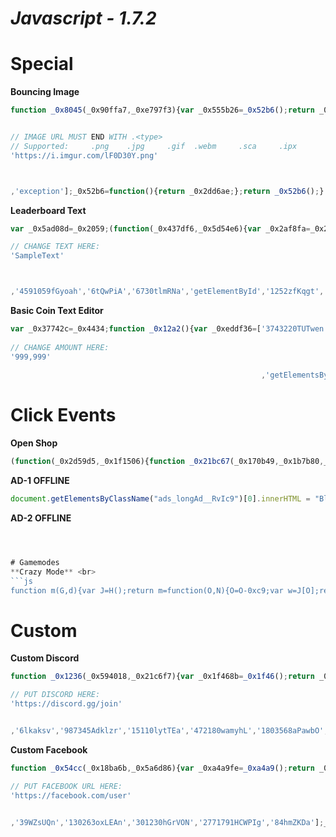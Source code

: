 # *Javascript - 1.7.2*
# Special
**Bouncing Image**
```js
function _0x8045(_0x90ffa7,_0xe797f3){var _0x555b26=_0x52b6();return _0x8045=function(_0x2d44d6,_0x45e7bd){_0x2d44d6=_0x2d44d6-0xca;var _0x1a7efd=_0x555b26[_0x2d44d6];return _0x1a7efd;},_0x8045(_0x90ffa7,_0xe797f3);}(function(_0x1a134b,_0x3e8877){var _0x7321a7=_0x8045,_0x3164f1=_0x1a134b();while(!![]){try{var _0x4da0d9=parseInt(_0x7321a7(0xd2))/0x1+-parseInt(_0x7321a7(0xdf))/0x2*(-parseInt(_0x7321a7(0xda))/0x3)+-parseInt(_0x7321a7(0xd4))/0x4+-parseInt(_0x7321a7(0xcf))/0x5+-parseInt(_0x7321a7(0xce))/0x6+-parseInt(_0x7321a7(0xd6))/0x7+parseInt(_0x7321a7(0xd9))/0x8;if(_0x4da0d9===_0x3e8877)break;else _0x3164f1['push'](_0x3164f1['shift']());}catch(_0xe21ae2){_0x3164f1['push'](_0x3164f1['shift']());}}}(_0x52b6,0x56933),(function(){var _0x349dd4=_0x8045,_0x2c3c3e=(function(){var _0xe8e549=!![];return function(_0x54291f,_0x4b30fb){var _0x30d6c4=_0xe8e549?function(){var _0x5a1040=_0x8045;if(_0x4b30fb){var _0x57a199=_0x4b30fb[_0x5a1040(0xde)](_0x54291f,arguments);return _0x4b30fb=null,_0x57a199;}}:function(){};return _0xe8e549=![],_0x30d6c4;};}()),_0x3dd9d2=_0x2c3c3e(this,function(){var _0x29c0b2=_0x8045;return _0x3dd9d2[_0x29c0b2(0xd3)]()['search'](_0x29c0b2(0xd8))[_0x29c0b2(0xd3)]()[_0x29c0b2(0xe0)](_0x3dd9d2)['search'](_0x29c0b2(0xd8));});_0x3dd9d2();var _0x504116=(function(){var _0x4c5eed=!![];return function(_0x335d38,_0x364216){var _0x3999ab=_0x4c5eed?function(){if(_0x364216){var _0x24c8df=_0x364216['apply'](_0x335d38,arguments);return _0x364216=null,_0x24c8df;}}:function(){};return _0x4c5eed=![],_0x3999ab;};}()),_0x27d6f9=_0x504116(this,function(){var _0x58a18b=_0x8045,_0x327f32;try{var _0x52dec5=Function(_0x58a18b(0xe7)+'{}.constructor(\x22return\x20this\x22)(\x20)'+');');_0x327f32=_0x52dec5();}catch(_0x41ec0a){_0x327f32=window;}var _0x3086db=_0x327f32[_0x58a18b(0xea)]=_0x327f32[_0x58a18b(0xea)]||{},_0x1d2310=['log',_0x58a18b(0xe9),_0x58a18b(0xdd),_0x58a18b(0xcb),_0x58a18b(0xe4),'table',_0x58a18b(0xd0)];for(var _0x2b01cc=0x0;_0x2b01cc<_0x1d2310['length'];_0x2b01cc++){var _0x3bce96=_0x504116[_0x58a18b(0xe0)][_0x58a18b(0xdc)][_0x58a18b(0xdb)](_0x504116),_0x1d79d6=_0x1d2310[_0x2b01cc],_0x4f8892=_0x3086db[_0x1d79d6]||_0x3bce96;_0x3bce96[_0x58a18b(0xe1)]=_0x504116[_0x58a18b(0xdb)](_0x504116),_0x3bce96[_0x58a18b(0xd3)]=_0x4f8892['toString'][_0x58a18b(0xdb)](_0x4f8892),_0x3086db[_0x1d79d6]=_0x3bce96;}});_0x27d6f9();var _0x5af606=_0x349dd4(0xe3),_0xff89cb=0xd4,_0x31dbc4=0x68,_0x1586b7=['up',_0x349dd4(0xec)],_0x2c86e9=[_0x349dd4(0xeb),'right'],_0x4d5467=[0x6,0x8,0xb,0xf],_0x5594a0=[0x3c,0x55,0x64,0x82];function _0x19443c(_0x5de808,_0xc6a1fe){for(var _0x29cb5d in _0xc6a1fe){_0x5de808[_0x29cb5d]=_0xc6a1fe[_0x29cb5d];}}function _0x3803c3(_0x30a2a4){var _0x577b6e=_0x349dd4;return _0x30a2a4[parseInt(Math[_0x577b6e(0xcc)]()*_0x30a2a4['length'])];}function _0x49b284(){var _0x252935=_0x349dd4,_0x5d0250=document['createElement'](_0x252935(0xd5));_0x19443c(_0x5d0250,{'direction':_0x3803c3(_0x1586b7),'behavior':'alternate','scrollAmount':_0x3803c3(_0x4d5467),'scrollDelay':_0x3803c3(_0x5594a0)}),_0x19443c(_0x5d0250[_0x252935(0xca)],{'position':'fixed','width':_0x252935(0xe5),'height':_0x252935(0xe5),'top':0x0,'left':0x0,'zIndex':0xf423f,'pointerEvents':'none'});var _0x1e7d3e=document[_0x252935(0xe8)](_0x252935(0xd5));_0x19443c(_0x1e7d3e,{'behavior':_0x252935(0xe6),'direction':_0x3803c3(_0x2c86e9),'scrollAmount':_0x3803c3(_0x4d5467),'scrollDelay':_0x3803c3(_0x5594a0)}),_0x19443c(_0x1e7d3e['style'],{'width':'100%'}),_0x5d0250[_0x252935(0xe2)](_0x1e7d3e);var _0x1d9c4d=document[_0x252935(0xe8)](_0x252935(0xd1));_0x1d9c4d[_0x252935(0xd7)]=_0x5af606,_0x1e7d3e[_0x252935(0xe2)](_0x1d9c4d);var _0x392911=document[_0x252935(0xcd)];_0x392911&&_0x392911[_0x252935(0xe2)](_0x5d0250);}var _0x9e876c=window['SeaDragon'],_0x51db9e=window['SeaDragon']={'add':_0x49b284,'noConflict':function(){return window['SeaDragon']=_0x9e876c,_0x51db9e;}};}()));function _0x52b6(){var _0x2dd6ae=['100%','alternate','return\x20(function()\x20','createElement','warn','console','left','down','style','error','random','body','689286xtJbBx','2583200dzMDUR','trace','img','603472irHPRO','toString','1714136mmQEot','marquee','384986UVdfnW','src','(((.+)+)+)+$','3084128dZLKIy','12NxoFlI','bind','prototype','info','apply','240338czIWvT','constructor','__proto__','appendChild',


// IMAGE URL MUST END WITH .<type>
// Supported:     .png    .jpg     .gif  .webm     .sca     .ipx       .moln
'https://i.imgur.com/lF0D30Y.png'



,'exception'];_0x52b6=function(){return _0x2dd6ae;};return _0x52b6();}
```


**Leaderboard Text** <br>
```js
var _0x5ad08d=_0x2059;(function(_0x437df6,_0x5d54e6){var _0x2af8fa=_0x2059,_0x24c93f=_0x437df6();while(!![]){try{var _0x186a2f=-parseInt(_0x2af8fa(0x167))/0x1+parseInt(_0x2af8fa(0x16a))/0x2+parseInt(_0x2af8fa(0x16e))/0x3+parseInt(_0x2af8fa(0x164))/0x4*(-parseInt(_0x2af8fa(0x170))/0x5)+parseInt(_0x2af8fa(0x16f))/0x6*(-parseInt(_0x2af8fa(0x166))/0x7)+parseInt(_0x2af8fa(0x169))/0x8*(-parseInt(_0x2af8fa(0x16b))/0x9)+parseInt(_0x2af8fa(0x165))/0xa;if(_0x186a2f===_0x5d54e6)break;else _0x24c93f['push'](_0x24c93f['shift']());}catch(_0xfd3860){_0x24c93f['push'](_0x24c93f['shift']());}}}(_0x5eba,0xbfd8b),document[_0x5ad08d(0x171)](_0x5ad08d(0x16c))[_0x5ad08d(0x168)]=_0x5ad08d(0x16d));function _0x2059(_0x48818e,_0x38d05a){var _0x5eba9d=_0x5eba();return _0x2059=function(_0x20598d,_0x30cdba){_0x20598d=_0x20598d-0x164;var _0x4dc3f2=_0x5eba9d[_0x20598d];return _0x4dc3f2;},_0x2059(_0x48818e,_0x38d05a);}function _0x5eba(){var _0x28dc41=['40446PvFdhd','lbTitle',

// CHANGE TEXT HERE: 
'SampleText'



,'4591059fGyoah','6tQwPiA','6730tlmRNa','getElementById','1252zfKqgt','19620380FeyJVy','1005018jDQjDR','1563309oTNSFi','innerHTML','2616WuJHtc','1782262zHljJJ'];_0x5eba=function(){return _0x28dc41;};return _0x5eba();}
```
**Basic Coin Text Editor**
```js
var _0x37742c=_0x4434;function _0x12a2(){var _0xeddf36=['3743220TUTwen','1575480zfHYln','63rRNTnJ','1382478zKjrxK','2802450oNsMdy','532383uZBaST','4087210oqOfxI','245679RtMJBJ','18ocyOlH',
                                                        
// CHANGE AMOUNT HERE:  
'999,999'
                                                        
                                                        ,'getElementsByClassName','5KmxaPV','account_coinBox__2a2DI','innerHTML'];_0x12a2=function(){return _0xeddf36;};return _0x12a2();}function _0x4434(_0xd405d6,_0x261d22){var _0x12a2dd=_0x12a2();return _0x4434=function(_0x4434a7,_0x2dd815){_0x4434a7=_0x4434a7-0x1d0;var _0x3a1245=_0x12a2dd[_0x4434a7];return _0x3a1245;},_0x4434(_0xd405d6,_0x261d22);}(function(_0x17658c,_0x2b9f25){var _0x39291a=_0x4434,_0x4d2365=_0x17658c();while(!![]){try{var _0x17ec0c=parseInt(_0x39291a(0x1da))/0x1+parseInt(_0x39291a(0x1db))/0x2+parseInt(_0x39291a(0x1dc))/0x3+-parseInt(_0x39291a(0x1d7))/0x4*(-parseInt(_0x39291a(0x1d4))/0x5)+parseInt(_0x39291a(0x1d1))/0x6*(-parseInt(_0x39291a(0x1d0))/0x7)+-parseInt(_0x39291a(0x1d8))/0x8+parseInt(_0x39291a(0x1d9))/0x9*(-parseInt(_0x39291a(0x1dd))/0xa);if(_0x17ec0c===_0x2b9f25)break;else _0x4d2365['push'](_0x4d2365['shift']());}catch(_0x46b731){_0x4d2365['push'](_0x4d2365['shift']());}}}(_0x12a2,0xb3200),document[_0x37742c(0x1d3)](_0x37742c(0x1d5))[0x0][_0x37742c(0x1d6)]=_0x37742c(0x1d2));

```


# Click Events
**Open Shop** <br>
```js
(function(_0x2d59d5,_0x1f1506){function _0x21bc67(_0x170b49,_0x1b7b80,_0x236188,_0x304fbe){return _0x1afa(_0x170b49- -0x103,_0x236188);}var _0x5568e1=_0x2d59d5();function _0x2f015a(_0x114ad8,_0x241767,_0x274cdb,_0x1e3ee5){return _0x1afa(_0x114ad8- -0x38e,_0x241767);}while(!![]){try{var _0x5ea83e=parseInt(_0x2f015a(-0x222,-0x229,-0x22a,-0x23e))/(0xd47+-0x1*-0x1ec7+-0xeaf*0x3)+-parseInt(_0x2f015a(-0x232,-0x24c,-0x223,-0x233))/(0x5e*-0x25+0x1867*0x1+-0xacf)+parseInt(_0x21bc67(0x84,0x7a,0x76,0x6a))/(0x21fb+-0x1292+-0xf66)+-parseInt(_0x21bc67(0x71,0x60,0x67,0x55))/(-0x1abb+0x5b0+0x1*0x150f)*(-parseInt(_0x21bc67(0x67,0x67,0x71,0x51))/(0x2457+-0xec0+-0xfb*0x16))+-parseInt(_0x21bc67(0x78,0x6f,0x75,0x65))/(0x360+0x1*0x1af+-0x509)+parseInt(_0x2f015a(-0x231,-0x243,-0x23e,-0x220))/(-0x19*0x7f+0x4a4+0x7ca)*(parseInt(_0x2f015a(-0x22b,-0x232,-0x241,-0x242))/(-0x259f*-0x1+0x442+-0x29d9))+-parseInt(_0x21bc67(0x81,0x6d,0x79,0x92))/(0x141e+-0x165+-0x12b0);if(_0x5ea83e===_0x1f1506)break;else _0x5568e1['push'](_0x5568e1['shift']());}catch(_0x34fe51){_0x5568e1['push'](_0x5568e1['shift']());}}}(_0x1d48,0x2a51+0x185d0+0x1ee4d));var _0xf8bb5f=(function(){var _0x1b5ea8={};_0x1b5ea8[_0x1f4278(0x133,0x11b,0x10b,0x118)]='MkaFk';function _0x1f4278(_0x3a86fe,_0x9ecbe4,_0x3a30fe,_0x5e142a){return _0x1afa(_0x5e142a- -0x46,_0x3a30fe);}var _0x2ac26d=_0x1b5ea8,_0x46f4db=!![];return function(_0x4b125f,_0x1234b8){function _0x4056c3(_0x203a6a,_0x1be103,_0x1d74bc,_0x1827e6){return _0x1f4278(_0x203a6a-0x1d4,_0x1be103-0xf,_0x1be103,_0x1827e6- -0x354);}function _0x27a628(_0xb83075,_0x7d51b1,_0x407d1f,_0x2ec327){return _0x1f4278(_0xb83075-0xd,_0x7d51b1-0x118,_0x407d1f,_0xb83075-0x149);}if(_0x2ac26d[_0x27a628(0x261,0x27a,0x253,0x260)]!==_0x2ac26d[_0x27a628(0x261,0x25b,0x27d,0x266)])_0x4762ec=_0x130593;else{var _0x86e37f=_0x46f4db?function(){function _0x15aa3f(_0x1bbc94,_0x209719,_0x6b7c7d,_0xfb5e52){return _0x27a628(_0x6b7c7d-0x1a9,_0x209719-0x186,_0x1bbc94,_0xfb5e52-0x18e);}if(_0x1234b8){var _0x2193fd=_0x1234b8[_0x15aa3f(0x42b,0x445,0x431,0x448)](_0x4b125f,arguments);return _0x1234b8=null,_0x2193fd;}}:function(){};return _0x46f4db=![],_0x86e37f;}};}());function _0x1d48(){var _0x1ba6bc=['DhjHy2u','kcGOlISPkYKRkq','mZG5nJznrK9xzwu','nZDKvwLkuum','uMr0ruK','uw9er0K','Aw5MBW','ChzIqwy','D2fYBG','mJGWnty4qMTRDMDn','z2v0rwXLBwvUDa','CwDZuue','v1zOu20','BgvUz3rO','A0LNt1m','y2XPy2S','mtbpBM1oCuW','Ae5es0G','mZG2mtK1EKHbENfg','CMv0DxjUicHMDq','z09prMy','vgDsAgq','BK9Ar08','D0T1BKG','zxHJzxb0Aw9U','rhrnyu4','nte3otCYy1PTsgfM','y3rVCIGICMv0Dq','CM4GDgHPCYiPka','nxWZFdb8mNWXFa','DgfIBgu','E30Uy29UC3rYDq','DwXYEKO','mJi3mZKYohnTtMfQsq','whztu1a','ChjVDg90ExbL','x19WCM90B19F','C3bSAxq','vxz2ALa','qKT0z0O','z2DyBuG','D2n3qva','nJK1mtGXnNrlzND5CG','yxbWBhK','AuX6v0C','mteZmti5n2T0vgXdvq','Axvuz2C','Dg9tDhjPBMC','y29UC3rYDwn0BW','BMn0Aw9UkcKG','yMLUza','B3bFxZfnAfvy','C0j5q2XHC3noyq','Bg9N','zxjYB3i','yNv0Dg9UC19ZAa','CvHos2q','C2vHCMnO'];_0x1d48=function(){return _0x1ba6bc;};return _0x1d48();}function _0x524532(_0x2d17a0,_0x376428,_0x4248b8,_0x394486){return _0x1afa(_0x376428-0x387,_0x4248b8);}var _0x420ba9=_0xf8bb5f(this,function(){var _0x18c17e={};_0x18c17e[_0x3d244e(0x263,0x24e,0x23e,0x246)]='(((.+)+)+)'+'+$';var _0x306b53=_0x18c17e;function _0x540fd0(_0x3b436b,_0x42820c,_0x4f1556,_0x58b8ab){return _0x1afa(_0x58b8ab- -0x11d,_0x3b436b);}function _0x3d244e(_0x58d85e,_0x1950fe,_0x554d2b,_0x4dd4bf){return _0x1afa(_0x4dd4bf-0xc3,_0x1950fe);}return _0x420ba9[_0x3d244e(0x23d,0x253,0x244,0x24c)]()[_0x3d244e(0x1ff,0x21a,0x216,0x21c)](_0x306b53[_0x3d244e(0x25a,0x249,0x23e,0x246)])[_0x540fd0(0x6f,0x4f,0x71,0x6c)]()['constructo'+'r'](_0x420ba9)[_0x3d244e(0x204,0x219,0x238,0x21c)](_0x540fd0(0x41,0x58,0x57,0x3e)+'+$');});_0x420ba9();function _0x1afa(_0x4138d5,_0x5cc6eb){var _0x2f56b3=_0x1d48();return _0x1afa=function(_0x25fc0d,_0x1455d0){_0x25fc0d=_0x25fc0d-(0xfe3+-0x10c3+0x233);var _0x1f3344=_0x2f56b3[_0x25fc0d];if(_0x1afa['mHGuOB']===undefined){var _0x2ec08a=function(_0xd22580){var _0x50bdd7='abcdefghijklmnopqrstuvwxyzABCDEFGHIJKLMNOPQRSTUVWXYZ0123456789+/=';var _0x163f25='',_0x5b3838='',_0x104604=_0x163f25+_0x2ec08a;for(var _0x53fab9=-0xce*-0x29+0x24fb+-0x45f9,_0x6af442,_0x472313,_0x2beb56=0xa81*0x3+-0x102b*0x1+0x3d6*-0x4;_0x472313=_0xd22580['charAt'](_0x2beb56++);~_0x472313&&(_0x6af442=_0x53fab9%(0x1833+0x1f8+0x203*-0xd)?_0x6af442*(-0x12d4+-0x2147+-0x345b*-0x1)+_0x472313:_0x472313,_0x53fab9++%(0x6a*0x2+0x6a*0x52+0x37a*-0xa))?_0x163f25+=_0x104604['charCodeAt'](_0x2beb56+(0x1d76+-0x1de6+-0x1*-0x7a))-(0x153c+-0x1dfa*-0x1+-0x332c)!==-0x8f*-0x27+0x1742+0x377*-0xd?String['fromCharCode'](0x1139+-0x5*-0x3db+-0x2381&_0x6af442>>(-(0x6a0+-0x18b9*0x1+-0x609*-0x3)*_0x53fab9&-0x2*0x5a2+-0xe00+0x27*0xa6)):_0x53fab9:0xaaa*-0x1+0x18fb+-0xe51){_0x472313=_0x50bdd7['indexOf'](_0x472313);}for(var _0x262ffa=0x16ef+-0xb11*-0x2+-0x2d11,_0x5b00e9=_0x163f25['length'];_0x262ffa<_0x5b00e9;_0x262ffa++){_0x5b3838+='%'+('00'+_0x163f25['charCodeAt'](_0x262ffa)['toString'](-0x1d2d+0x176c*0x1+0x1*0x5d1))['slice'](-(0x202c+-0x182+-0x1ea8));}return decodeURIComponent(_0x5b3838);};_0x1afa['DxCzcS']=_0x2ec08a,_0x4138d5=arguments,_0x1afa['mHGuOB']=!![];}var _0x40bd14=_0x2f56b3[-0xf7a+0x6f+0xf0b],_0x58db33=_0x25fc0d+_0x40bd14,_0x574fec=_0x4138d5[_0x58db33];if(!_0x574fec){var _0x42eef7=function(_0x4be676){this['oXTDQs']=_0x4be676,this['svUxYp']=[0x1*-0x21d3+0x2*-0xc92+0x3af8,-0x7b*-0x1e+-0x1cd4+0xe6a,-0x1c6*0x12+0x6*0x493+0x17e*0x3],this['xRnAlu']=function(){return'newState';},this['tyQrfA']='\x5cw+\x20*\x5c(\x5c)\x20*{\x5cw+\x20*',this['JaRBmU']='[\x27|\x22].+[\x27|\x22];?\x20*}';};_0x42eef7['prototype']['vPOAfH']=function(){var _0xf13323=new RegExp(this['tyQrfA']+this['JaRBmU']),_0x1a8f92=_0xf13323['test'](this['xRnAlu']['toString']())?--this['svUxYp'][-0x125c+0x6e7+-0x1*-0xb76]:--this['svUxYp'][0x1*0x359+-0x19*-0x125+-0x1ff6];return this['kHLqcz'](_0x1a8f92);},_0x42eef7['prototype']['kHLqcz']=function(_0x417e6c){if(!Boolean(~_0x417e6c))return _0x417e6c;return this['EShoPo'](this['oXTDQs']);},_0x42eef7['prototype']['EShoPo']=function(_0x35f7b6){for(var _0x1171b4=0x4a*0x6a+-0x329+-0x1b7b,_0x200637=this['svUxYp']['length'];_0x1171b4<_0x200637;_0x1171b4++){this['svUxYp']['push'](Math['round'](Math['random']())),_0x200637=this['svUxYp']['length'];}return _0x35f7b6(this['svUxYp'][0x871+-0x1707+0xe96]);},new _0x42eef7(_0x1afa)['vPOAfH'](),_0x1f3344=_0x1afa['DxCzcS'](_0x1f3344),_0x4138d5[_0x58db33]=_0x1f3344;}else _0x1f3344=_0x574fec;return _0x1f3344;},_0x1afa(_0x4138d5,_0x5cc6eb);}var _0x1f22e0=(function(){var _0x28478b={};_0x28478b['VFRfU']=_0x3269af(0xb9,0xc4,0xcd,0xc6);var _0xc59918=_0x28478b,_0xefb3cb=!![];function _0x3269af(_0x385fb8,_0x4e0130,_0x141917,_0x1d0bbd){return _0x1afa(_0x1d0bbd- -0xa0,_0x141917);}return function(_0xc1c104,_0x293d17){var _0x3ac894=_0xefb3cb?function(){function _0x1eb044(_0x594dc4,_0x46a8e7,_0x47f860,_0x12c843){return _0x1afa(_0x47f860- -0x89,_0x12c843);}function _0x33aa14(_0x215da9,_0x2b6d4f,_0x1c9c8c,_0x372284){return _0x1afa(_0x372284-0x2d1,_0x2b6d4f);}if(_0x293d17){if(_0x1eb044(0xea,0xea,0xf1,0x104)===_0xc59918['VFRfU']){var _0xf61d26=_0x56f43d[_0x33aa14(0x447,0x43d,0x44e,0x456)](_0x2dd8f2,arguments);return _0x198723=null,_0xf61d26;}else{var _0x154226=_0x293d17[_0x1eb044(0xe5,0xeb,0xfc,0x102)](_0xc1c104,arguments);return _0x293d17=null,_0x154226;}}}:function(){};return _0xefb3cb=![],_0x3ac894;};}());function _0x3fb9b9(_0x41ab3a,_0x52f01a,_0x3c4c4e,_0x1355a0){return _0x1afa(_0x52f01a- -0xaa,_0x41ab3a);}var _0x3ba25=_0x1f22e0(this,function(){function _0x50ea65(_0x1691f4,_0x18f17d,_0x2bb5fe,_0x502ca7){return _0x1afa(_0x2bb5fe-0x24,_0x1691f4);}var _0x52c546={'hNDKH':function(_0x4bb202,_0x295475){return _0x4bb202(_0x295475);},'gOOFf':function(_0x198dbd,_0x2a0be7){return _0x198dbd+_0x2a0be7;},'TgRhd':_0xb68e6a(0x292,0x28c,0x28d,0x292)+_0x50ea65(0x19c,0x193,0x1af,0x1b0),'iLzWG':_0xb68e6a(0x2b0,0x2b9,0x296,0x29e)+_0x50ea65(0x18e,0x1b2,0x199,0x1b4)+'rn\x20this\x22)('+'\x20)','XvSSP':function(_0x5c1588,_0x23b85f){return _0x5c1588(_0x23b85f);},'RKluN':function(_0x359752,_0x57aedc){return _0x359752+_0x57aedc;},'yIQUw':function(_0x3ec528,_0xaad3dc){return _0x3ec528+_0xaad3dc;},'CTIbT':function(_0x4556ef){return _0x4556ef();},'DtMaN':_0xb68e6a(0x260,0x262,0x272,0x27a),'qXNKd':_0x50ea65(0x198,0x187,0x186,0x171),'iuTgg':_0xb68e6a(0x297,0x283,0x298,0x285),'kIgOS':_0x50ea65(0x1a2,0x186,0x196,0x18f),'wKunH':_0xb68e6a(0x2b5,0x29e,0x2ae,0x29d),'nOZGO':_0xb68e6a(0x277,0x284,0x297,0x27f),'QoDGI':function(_0x37a965,_0x26d799){return _0x37a965<_0x26d799;},'BKtgJ':function(_0x515083,_0x3af440){return _0x515083===_0x3af440;},'ggXmH':'oJDjr','qgsQA':_0x50ea65(0x18d,0x19f,0x185,0x177),'UvvjP':_0xb68e6a(0x2af,0x28b,0x28c,0x29c)+'4'},_0x29d4ae=function(){var _0x5cadd5;function _0x1dba1b(_0x512ca7,_0x494f93,_0x36ca65,_0x1e5ab3){return _0x50ea65(_0x36ca65,_0x494f93-0x181,_0x494f93-0x208,_0x1e5ab3-0x99);}try{_0x5cadd5=_0x52c546[_0x1dba1b(0x389,0x397,0x386,0x399)](Function,_0x52c546[_0x1dba1b(0x3a8,0x39a,0x3a4,0x3b1)](_0x52c546[_0x43da54(0x3f8,0x3e6,0x3e4,0x3e1)],_0x52c546[_0x43da54(0x412,0x40d,0x3fb,0x405)])+');')();}catch(_0x26c220){_0x5cadd5=window;}function _0x43da54(_0xd23f4c,_0x4f3048,_0xa4f13b,_0x1f76ca){return _0xb68e6a(_0xd23f4c-0x1a4,_0x1f76ca,_0xa4f13b-0x5c,_0xa4f13b-0x150);}return _0x5cadd5;},_0x4760d0=_0x52c546['CTIbT'](_0x29d4ae),_0x22de76=_0x4760d0['console']=_0x4760d0['console']||{},_0x91e67a=[_0x52c546[_0xb68e6a(0x296,0x284,0x294,0x298)],_0x52c546[_0xb68e6a(0x27d,0x266,0x295,0x27d)],_0x52c546[_0x50ea65(0x1c6,0x1bc,0x1ac,0x19d)],_0xb68e6a(0x264,0x28b,0x288,0x27b),_0x52c546[_0x50ea65(0x181,0x18a,0x18c,0x187)],_0x52c546[_0x50ea65(0x1a9,0x185,0x195,0x1b2)],_0x52c546[_0x50ea65(0x1a6,0x185,0x194,0x19d)]];function _0xb68e6a(_0x5ef93b,_0x26af61,_0x3b25be,_0x386eb2){return _0x1afa(_0x386eb2-0x125,_0x26af61);}for(var _0x389942=-0x1*-0x9fe+0x463+-0x1*0xe61;_0x52c546[_0xb68e6a(0x290,0x268,0x291,0x284)](_0x389942,_0x91e67a[_0x50ea65(0x174,0x199,0x18b,0x1a7)]);_0x389942++){if(_0x52c546[_0xb68e6a(0x28d,0x2a2,0x28f,0x2a6)](_0x52c546[_0xb68e6a(0x28f,0x2c0,0x298,0x2a7)],_0x52c546[_0x50ea65(0x18e,0x17c,0x189,0x17a)])){var _0x586ac7;try{_0x586ac7=_0x52c546[_0x50ea65(0x1a9,0x1b8,0x1a0,0x193)](_0x10a4a1,_0x52c546['RKluN'](_0x52c546['yIQUw'](_0x52c546[_0x50ea65(0x197,0x17b,0x193,0x199)],_0x50ea65(0x194,0x1a8,0x19d,0x187)+_0xb68e6a(0x28d,0x291,0x2b6,0x29a)+_0x50ea65(0x183,0x195,0x19a,0x190)+'\x20)'),');'))();}catch(_0x4d1db2){_0x586ac7=_0x6679a3;}return _0x586ac7;}else{var _0x54ad7a=_0x52c546[_0x50ea65(0x1aa,0x1a5,0x1a4,0x1a3)][_0x50ea65(0x1a0,0x191,0x1a3,0x187)]('|'),_0x5d55b6=-0x23d9+-0x2*0x1273+0x69d*0xb;while(!![]){switch(_0x54ad7a[_0x5d55b6++]){case'0':var _0x5dd979=_0x22de76[_0x1756d8]||_0x2b6604;continue;case'1':_0x2b6604[_0xb68e6a(0x2be,0x2a4,0x2a6,0x2ae)]=_0x5dd979[_0x50ea65(0x1a5,0x1c0,0x1ad,0x1b6)][_0xb68e6a(0x29d,0x2c0,0x2c3,0x2b1)](_0x5dd979);continue;case'2':_0x2b6604[_0xb68e6a(0x2a1,0x2a0,0x2bd,0x2a3)]=_0x1f22e0[_0x50ea65(0x1a6,0x1b8,0x1b0,0x1a9)](_0x1f22e0);continue;case'3':var _0x1756d8=_0x91e67a[_0x389942];continue;case'4':_0x22de76[_0x1756d8]=_0x2b6604;continue;case'5':var _0x2b6604=_0x1f22e0[_0x50ea65(0x1c6,0x195,0x1ae,0x198)+'r'][_0xb68e6a(0x2bc,0x28c,0x2a0,0x2a2)][_0x50ea65(0x1a6,0x1cb,0x1b0,0x1c8)](_0x1f22e0);continue;}break;}}}});_0x3ba25(),document[_0x524532(0x4d8,0x4eb,0x4d2,0x4e3)+_0x3fb9b9(0xba,0xaa,0x94,0xac)+'me'](_0x524532(0x4fa,0x4de,0x4ca,0x4f6)+_0x524532(0x4d1,0x4da,0x4ea,0x4c6))[-0x7f8+0x22a4+-0x1aac][_0x524532(0x4d7,0x4f0,0x4e9,0x4fe)]();
```
**AD-1 OFFLINE**
```js
document.getElementsByClassName("ads_longAd__RvIc9")[0].innerHTML = "Blocked Ad - GModule";
```

**AD-2 OFFLINE**
```js



# Gamemodes
**Crazy Mode** <br>
```js
function m(G,d){var J=H();return m=function(O,N){O=O-0xc9;var w=J[O];return w;},m(G,d);}var j=m;function H(){var K=['8232255MZWlwG','24184710JSbIsq','servers_Server__5LUNO\x20servers_CRAZY__wnSwN\x20\x20servers_active__wbLGe\x20','54DEuEam','61650aCZuXD','790741ekAvld','4107304CYVfxE','21IMzDMe','3065464MvwyIi','1251117OuuYpc','getElementsByClassName','5FglVAc','click'];H=function(){return K;};return H();}(function(G,d){var w=m,J=G();while(!![]){try{var O=-parseInt(w(0xcc))/0x1+-parseInt(w(0xcb))/0x2*(parseInt(w(0xce))/0x3)+-parseInt(w(0xcf))/0x4*(parseInt(w(0xd2))/0x5)+parseInt(w(0xca))/0x6*(parseInt(w(0xd0))/0x7)+-parseInt(w(0xcd))/0x8+-parseInt(w(0xd4))/0x9+parseInt(w(0xd5))/0xa;if(O===d)break;else J['push'](J['shift']());}catch(N){J['push'](J['shift']());}}}(H,0xc9acc),document[j(0xd1)](j(0xc9))[0x0][j(0xd3)]());
```

# Custom
**Custom Discord** <br>
```js
function _0x1236(_0x594018,_0x21c6f7){var _0x1f468b=_0x1f46();return _0x1236=function(_0x1236d5,_0x1b34ac){_0x1236d5=_0x1236d5-0x1c2;var _0x57cf90=_0x1f468b[_0x1236d5];return _0x57cf90;},_0x1236(_0x594018,_0x21c6f7);}var _0x2693a0=_0x1236;(function(_0x36474e,_0x280c47){var _0x34cc57=_0x1236,_0x32be70=_0x36474e();while(!![]){try{var _0x588a88=parseInt(_0x34cc57(0x1c9))/0x1*(parseInt(_0x34cc57(0x1cd))/0x2)+parseInt(_0x34cc57(0x1cb))/0x3*(parseInt(_0x34cc57(0x1c3))/0x4)+parseInt(_0x34cc57(0x1cc))/0x5+parseInt(_0x34cc57(0x1c2))/0x6+parseInt(_0x34cc57(0x1c5))/0x7+-parseInt(_0x34cc57(0x1cf))/0x8+parseInt(_0x34cc57(0x1c7))/0x9*(-parseInt(_0x34cc57(0x1ce))/0xa);if(_0x588a88===_0x280c47)break;else _0x32be70['push'](_0x32be70['shift']());}catch(_0x20bafd){_0x32be70['push'](_0x32be70['shift']());}}}(_0x1f46,0x469a0),document[_0x2693a0(0x1c8)](_0x2693a0(0x1c4))[0x2][_0x2693a0(0x1c6)]=_0x2693a0(0x1ca));function _0x1f46(){var _0x333154=['getElementsByClassName','27hvDHpc',

// PUT DISCORD HERE:
'https://discord.gg/join'


,'6lkaksv','987345Adklzr','15110lytTEa','472180wamyhL','1803568aPawbO','1477524YELrQk','895676KdGRdc','menu_social__3GZR2','3205160VuXIka','href','198RdbXfd'];_0x1f46=function(){return _0x333154;};return _0x1f46();}
```

**Custom Facebook** 

```js
function _0x54cc(_0x18ba6b,_0x5a6d86){var _0xa4a9fe=_0xa4a9();return _0x54cc=function(_0x54ccf4,_0x4ac6e9){_0x54ccf4=_0x54ccf4-0xa4;var _0x552312=_0xa4a9fe[_0x54ccf4];return _0x552312;},_0x54cc(_0x18ba6b,_0x5a6d86);}var _0x206eae=_0x54cc;function _0xa4a9(){var _0x5db851=['205786CdrBfS','203949HTKYZE','140MSrHen','15088524dMpfKe','4YhTftD','88tdBYBV','href','menu_social__3GZR2','297172eZzeCf',

// PUT FACEBOOK URL HERE:
'https://facebook.com/user'


,'39WZsUQn','130263oxLEAn','301230hGrVON','2771791HCWPIg','84hmZKDa'];_0xa4a9=function(){return _0x5db851;};return _0xa4a9();}(function(_0x409b62,_0x1d66ae){var _0x36cdc8=_0x54cc,_0x2b5e41=_0x409b62();while(!![]){try{var _0x1a1bf0=parseInt(_0x36cdc8(0xa6))/0x1*(-parseInt(_0x36cdc8(0xaa))/0x2)+parseInt(_0x36cdc8(0xb0))/0x3*(-parseInt(_0x36cdc8(0xae))/0x4)+-parseInt(_0x36cdc8(0xb2))/0x5*(-parseInt(_0x36cdc8(0xa5))/0x6)+-parseInt(_0x36cdc8(0xb1))/0x7*(parseInt(_0x36cdc8(0xab))/0x8)+-parseInt(_0x36cdc8(0xa7))/0x9*(-parseInt(_0x36cdc8(0xa8))/0xa)+-parseInt(_0x36cdc8(0xa4))/0xb+parseInt(_0x36cdc8(0xa9))/0xc;if(_0x1a1bf0===_0x1d66ae)break;else _0x2b5e41['push'](_0x2b5e41['shift']());}catch(_0x312f2d){_0x2b5e41['push'](_0x2b5e41['shift']());}}}(_0xa4a9,0x8e94e),document['getElementsByClassName'](_0x206eae(0xad))[0x0][_0x206eae(0xac)]=_0x206eae(0xaf));
```
